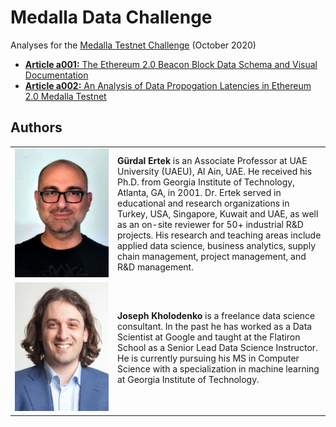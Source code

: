 # Medalla Data Challenge

Analyses for the [Medalla Testnet Challenge](https://ethereum.org/en/eth2/get-involved/medalla-data-challenge/) (October 2020)

- [**Article a001:** The Ethereum 2.0 Beacon Block Data Schema and Visual Documentation](/a001/the_ethereum_2_beacon_block_data_schema_and_visual_documentation.md)
- [**Article a002:** An Analysis of Data Propogation Latencies in Ethereum 2.0 Medalla Testnet](/a002/an_analysis_of_data_propogation_latencies_in_ethereum2_medalla_testnet.md)



## Authors

<table>
  <tr>
    <td width=150px><a href="https://www.linkedin.com/in/gurdalertek/" target="_blank"><img src="images/gurdal-ertek.png" alt="Gurdal Ertek"></a></td>
    <td><b>Gürdal Ertek</b> is an Associate Professor at UAE University (UAEU), Al Ain, UAE. He received his Ph.D. from Georgia Institute of Technology, Atlanta, GA, in 2001. Dr. Ertek served in educational and research organizations in Turkey, USA, Singapore, Kuwait and UAE, as well as an on-site reviewer for 50+ industrial R&D projects. His research and teaching areas include applied data science, business analytics, supply chain management, project management, and R&D management.</td>
  </tr>
  <tr>
    <td width=150px><a href="https://www.linkedin.com/in/josephkholodenko/" target="_blank"><img src="images/joseph-kholodenko.png" alt="Joseph Kholodenko"></a></td>
    <td><b>Joseph Kholodenko</b> is a freelance data science consultant. In the past he has worked as a Data Scientist at Google and taught at the Flatiron School as a Senior Lead Data Science Instructor. He is currently pursuing his MS in Computer Science with a specialization in machine learning at Georgia Institute of Technology.
    </td>
  </tr>
</table>
